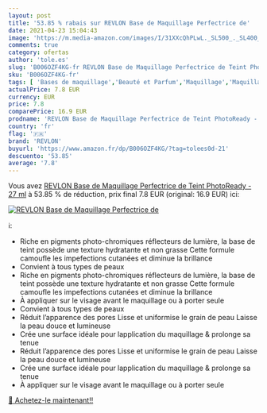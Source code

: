 ```yaml
---
layout: post
title: '53.85 % rabais sur REVLON Base de Maquillage Perfectrice de'
date: 2021-04-23 15:04:43
image: 'https://m.media-amazon.com/images/I/31XXcQhPLwL._SL500_._SL400_.jpg'
comments: true
category: ofertas
author: 'tole.es'
slug: 'B006OZF4KG-fr REVLON Base de Maquillage Perfectrice de Teint PhotoReady...'
sku: 'B006OZF4KG-fr'
tags: [ 'Bases de maquillage','Beauté et Parfum','Maquillage','Maquillage pour le teint','revlon', ]
actualPrice: 7.8 EUR
currency: EUR
price: 7.8
comparePrice: 16.9 EUR
prodname: 'REVLON Base de Maquillage Perfectrice de Teint PhotoReady - 27 ml'
country: 'fr'
flag: '🇫🇷'
brand: 'REVLON'
buyurl: 'https://www.amazon.fr/dp/B006OZF4KG/?tag=tolees0d-21'
descuento: '53.85'
average: '7.8'
---
```


Vous avez [REVLON Base de Maquillage Perfectrice de Teint PhotoReady - 27 ml](https://www.amazon.fr/dp/B006OZF4KG/?tag=tolees0d-21)  à  53.85 % de réduction, prix final  7.8 EUR (original: 16.9 EUR) ici:

[![REVLON Base de Maquillage Perfectrice de](https://m.media-amazon.com/images/I/31XXcQhPLwL._SL500_._SL400_.jpg)](https://www.amazon.fr/dp/B006OZF4KG/?tag=tolees0d-21)

ℹ️:

- Riche en pigments photo-chromiques réflecteurs de lumière, la base de teint possède une texture hydratante et non grasse Cette formule camoufle les impefections cutanées et diminue la brillance
- Convient à tous types de peaux
- Riche en pigments photo-chromiques réflecteurs de lumière, la base de teint possède une texture hydratante et non grasse Cette formule camoufle les impefections cutanées et diminue la brillance
- À appliquer sur le visage avant le maquillage ou à porter seule
- Convient à tous types de peaux
- Réduit l’apparence des pores Lisse et uniformise le grain de peau Laisse la peau douce et lumineuse
- Crée une surface idéale pour lapplication du maquillage & prolonge sa tenue
- Réduit l’apparence des pores Lisse et uniformise le grain de peau Laisse la peau douce et lumineuse
- Crée une surface idéale pour lapplication du maquillage & prolonge sa tenue
- À appliquer sur le visage avant le maquillage ou à porter seule

[🛒 Achetez-le maintenant!!](https://www.amazon.fr/dp/B006OZF4KG/?tag=tolees0d-21)
